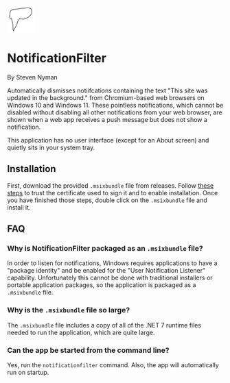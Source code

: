 ![NotificationFilter logo](Untitled.png)
# NotificationFilter
By Steven Nyman

Automatically dismisses notiifcations containing the text "This site was updated in the background." from Chromium-based web browsers on Windows 10 and Windows 11. These
pointless notifications, which cannot be disabled without disabling all other notifications from your web browser, are shown when a web app receives a push message but
does not show a notification.

This application has no user interface (except for an About screen) and quietly sits in your system tray.

## Installation
First, download the provided `.msixbundle` file from releases. Follow [these steps](https://www.advancedinstaller.com/install-test-certificate-from-msix.html)
to trust the certificate used to sign it and to enable installation. Once you have finished those steps, double click on the `.msixbundle` file and install it.

## FAQ
### Why is NotificationFilter packaged as an `.msixbundle` file?
In order to listen for notifications, Windows requires applications to have a "package identity" and be enabled for the "User Notification Listener" capability.
Unfortunately this cannot be done with traditional installers or portable application packages, so the application is packaged as a `.msixbundle` file.

### Why is the `.msixbundle` file so large?
The `.msixbundle` file includes a copy of all of the .NET 7 runtime files needed to run the application, which are quite large.

### Can the app be started from the command line?
Yes, run the `notificationfilter` command. Also, the app will automatically run on startup.